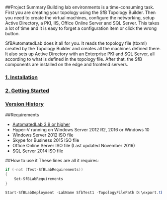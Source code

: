 ##Project Summary
Building lab environments is a time-consuming task. First you are creating your topology using the SfB Topology Builder. Then you need to create the virtual machines, configure the networking, setup Active Directory, a PKI, IIS, Office Online Server and SQL Server. This takes a lot of time and it is easy to forget a configuration item or click the wrong button.

SfBAutomatedLab does it all for you. It reads the topology file (tbxml) created by the Topology Builder and creates all the machines defined there. It also sets up Active Directory with an Enterprise PKI and SQL Server, all according to what is defined in the topology file. After that, the SfB components are installed on the edge and frontend servers.

### [1. Installation](https://github.com/AutomatedLab/SfBAutomatedLab/wiki/1.-Installation)
### [2. Getting Started](https://github.com/AutomatedLab/SfBAutomatedLab/wiki/2.-Getting-Started)
### [Version History](https://github.com/AutomatedLab/SfBAutomatedLab/wiki/Version-History)

##Requirements
* [AutomatedLab 3.9 or higher]( https://github.com/AutomatedLab/AutomatedLab/releases)
* Hyper-V running on Windows Server 2012 R2, 2016 or Windows 10
* Windows Server 2012 ISO file
* Skype for Business 2015 ISO file
* Office Online Server ISO file (Last updated November 2016)
* SQL Server 2014 ISO file

##How to use it
These lines are all it requires:
```PowerShell
if (-not (Test-SfBLabRequirements))
{
    Set-SfBLabRequirements
}

Start-SfBLabDeployment -LabName SfbTest1 -TopologyFilePath D:\export.tbxml
```
